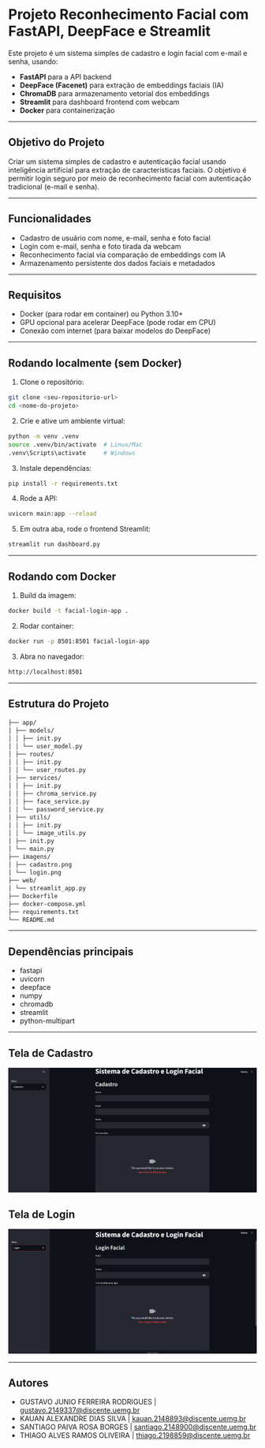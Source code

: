 # Projeto Reconhecimento Facial com FastAPI, DeepFace e Streamlit

Este projeto é um sistema simples de cadastro e login facial com e-mail e senha, usando:

- **FastAPI** para a API backend
- **DeepFace (Facenet)** para extração de embeddings faciais (IA)
- **ChromaDB** para armazenamento vetorial dos embeddings
- **Streamlit** para dashboard frontend com webcam
- **Docker** para containerização

---

## Objetivo do Projeto
Criar um sistema simples de cadastro e autenticação facial usando inteligência artificial para extração de características faciais. O objetivo é permitir login seguro por meio de reconhecimento facial com autenticação tradicional (e-mail e senha).

---

## Funcionalidades

- Cadastro de usuário com nome, e-mail, senha e foto facial
- Login com e-mail, senha e foto tirada da webcam
- Reconhecimento facial via comparação de embeddings com IA
- Armazenamento persistente dos dados faciais e metadados

---

## Requisitos

- Docker (para rodar em container) ou Python 3.10+
- GPU opcional para acelerar DeepFace (pode rodar em CPU)
- Conexão com internet (para baixar modelos do DeepFace)

---

## Rodando localmente (sem Docker)

1. Clone o repositório:

```bash
git clone <seu-repositorio-url>
cd <nome-do-projeto>
```

2. Crie e ative um ambiente virtual:

```bash
python -m venv .venv
source .venv/bin/activate  # Linux/Mac
.venv\Scripts\activate     # Windows
```

3. Instale dependências:

```bash
pip install -r requirements.txt
```

4. Rode a API:

```bash
uvicorn main:app --reload
```

5. Em outra aba, rode o frontend Streamlit:

```bash
streamlit run dashboard.py
```

---

## Rodando com Docker

1. Build da imagem:

```bash
docker build -t facial-login-app .
```

2. Rodar container:

```bash
docker run -p 8501:8501 facial-login-app
```

3. Abra no navegador:

```bash
http://localhost:8501
```

---

## Estrutura do Projeto
```
├── app/ 
│ ├── models/ 
│ │ ├── init.py
│ │ └── user_model.py 
│ ├── routes/ 
│ │ ├── init.py
│ │ └── user_routes.py 
│ ├── services/
│ │ ├── init.py
│ │ ├── chroma_service.py
│ │ ├── face_service.py 
│ │ └── password_service.py
│ ├── utils/
│ │ ├── init.py
│ │ └── image_utils.py 
│ ├── init.py
│ └── main.py 
├── imagens/
│ ├── cadastro.png
│ └── login.png
├── web/
│ └── streamlit_app.py
├── Dockerfile
├── docker-compose.yml
├── requirements.txt
└── README.md
```

---

## Dependências principais

- fastapi
- uvicorn
- deepface
- numpy
- chromadb
- streamlit
- python-multipart

---
## Tela de Cadastro
![Tela de Cadastro](imagens/cadastro.png)

## Tela de Login
![Tela de Login](imagens/login.png)

---

## Autores
- GUSTAVO JUNIO FERREIRA RODRIGUES | gustavo.2149337@discente.uemg.br
- KAUAN ALEXANDRE DIAS SILVA | kauan.2148893@discente.uemg.br
- SANTIAGO PAIVA ROSA BORGES | santiago.2148900@discente.uemg.br
- THIAGO ALVES RAMOS OLIVEIRA | thiago.2198859@discente.uemg.br

